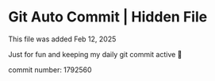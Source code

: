 # Git Auto Commit | Hidden File

This file was added Feb 12, 2025

Just for fun and keeping my daily git commit active 🤪

commit number: 1792560
